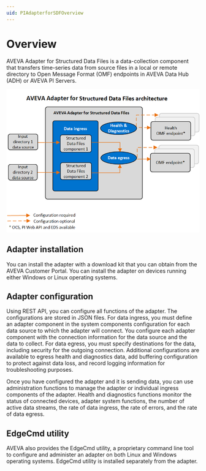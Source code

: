 ```yaml
---
uid: PIAdapterforSDFOverview
---
```


# Overview

AVEVA Adapter for Structured Data Files is a data-collection component that transfers time-series data from source files in a local or remote directory to Open Message Format (OMF) endpoints in AVEVA Data Hub (ADH) or AVEVA PI Servers.

![AVEVA Adapter for Structured Data Files architecture](images/aveva-adapter-for-sdf-architecture-diagram.png)

<!--The conceptual information is very light. What type of files? Where do they come from? What sorts of scenarios would this be used in? I wouldn't expect to see installation and configuration information in the main overview page. It seems too detailed. I realize this is what is done on the other apater documents, but I would question it there, too.-->

## Adapter installation

You can install the adapter with a download kit that you can obtain from the AVEVA Customer Portal. You can install the adapter on devices running either Windows or Linux operating systems.

## Adapter configuration

Using REST API, you can configure all functions of the adapter. The configurations are stored in JSON files. For data ingress, you must define an adapter component in the system components configuration for each data source to which the adapter will connect. You configure each adapter component with the connection information for the data source and the data to collect. For data egress, you must specify destinations for the data, including security for the outgoing connection. Additional configurations are available to egress health and diagnostics data, add buffering configuration to protect against data loss, and record logging information for troubleshooting purposes.

Once you have configured the adapter and it is sending data, you can use administration functions to manage the adapter or individual ingress components of the adapter. Health and diagnostics functions monitor the status of connected devices, adapter system functions, the number of active data streams, the rate of data ingress, the rate of errors, and the rate of data egress.

## EdgeCmd utility

AVEVA also provides the EdgeCmd utility, a proprietary command line tool to configure and administer an adapter on both Linux and Windows operating systems. EdgeCmd utility is installed separately from the adapter.
